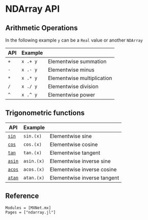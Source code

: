 # NDArray API

## Arithmetic Operations

In the following example `y` can be a `Real` value or another `NDArray`

| API | Example  |                            |
|-----|----------|----------------------------|
| `+` | `x .+ y` | Elementwise summation      |
| `-` | `x .- y` | Elementwise minus          |
| `*` | `x .* y` | Elementwise multiplication |
| `/` | `x ./ y` | Elementwise division       |
| `^` | `x .^ y` | Elementwise power          |


## Trigonometric functions

| API            | Example    |                             |
|----------------|------------|-----------------------------|
| [`sin`](@ref)  | `sin.(x)`  | Elementwise sine            |
| [`cos`](@ref)  | `cos.(x)`  | Elementwise cosine          |
| [`tan`](@ref)  | `tan.(x)`  | Elementwise tangent         |
| [`asin`](@ref) | `asin.(x)` | Elementwise inverse sine    |
| [`acos`](@ref) | `acos.(x)` | Elementwise inverse cosine  |
| [`atan`](@ref) | `atan.(x)` | Elementwise inverse tangent |


## Reference

```@autodocs
Modules = [MXNet.mx]
Pages = ["ndarray.jl"]
```
